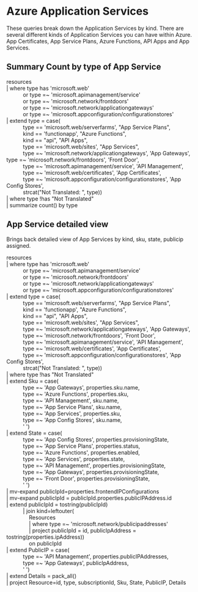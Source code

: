 # Azure Application Services

These queries break down the Application Services by kind. There are several different kinds of Application Services you can have within Azure. App Certificates, App Service Plans, Azure Functions, API Apps and App Services.

## Summary Count by type of App Service

resources  
| where type has 'microsoft.web'  
&nbsp;&nbsp;&nbsp;&nbsp;&nbsp;&nbsp;&nbsp;&nbsp;&nbsp;&nbsp;&nbsp;or type =~ 'microsoft.apimanagement/service'  
&nbsp;&nbsp;&nbsp;&nbsp;&nbsp;&nbsp;&nbsp;&nbsp;&nbsp;&nbsp;&nbsp;or type =~ 'microsoft.network/frontdoors'  
&nbsp;&nbsp;&nbsp;&nbsp;&nbsp;&nbsp;&nbsp;&nbsp;&nbsp;&nbsp;&nbsp;or type =~ 'microsoft.network/applicationgateways'  
&nbsp;&nbsp;&nbsp;&nbsp;&nbsp;&nbsp;&nbsp;&nbsp;&nbsp;&nbsp;&nbsp;or type =~ 'microsoft.appconfiguration/configurationstores'  
| extend type = case(  
&nbsp;&nbsp;&nbsp;&nbsp;&nbsp;&nbsp;&nbsp;&nbsp;&nbsp;&nbsp;&nbsp;type == 'microsoft.web/serverfarms', "App Service Plans",  
&nbsp;&nbsp;&nbsp;&nbsp;&nbsp;&nbsp;&nbsp;&nbsp;&nbsp;&nbsp;&nbsp;kind == 'functionapp', "Azure Functions",   
&nbsp;&nbsp;&nbsp;&nbsp;&nbsp;&nbsp;&nbsp;&nbsp;&nbsp;&nbsp;&nbsp;kind == "api", "API Apps",   
&nbsp;&nbsp;&nbsp;&nbsp;&nbsp;&nbsp;&nbsp;&nbsp;&nbsp;&nbsp;&nbsp;type == 'microsoft.web/sites', "App Services",  
&nbsp;&nbsp;&nbsp;&nbsp;&nbsp;&nbsp;&nbsp;&nbsp;&nbsp;&nbsp;&nbsp;type =~ 'microsoft.network/applicationgateways', 'App Gateways',  
type =~ 'microsoft.network/frontdoors', 'Front Door',  
&nbsp;&nbsp;&nbsp;&nbsp;&nbsp;&nbsp;&nbsp;&nbsp;&nbsp;&nbsp;&nbsp;type =~ 'microsoft.apimanagement/service', 'API Management',  
&nbsp;&nbsp;&nbsp;&nbsp;&nbsp;&nbsp;&nbsp;&nbsp;&nbsp;&nbsp;&nbsp;type =~ 'microsoft.web/certificates', 'App Certificates',  
&nbsp;&nbsp;&nbsp;&nbsp;&nbsp;&nbsp;&nbsp;&nbsp;&nbsp;&nbsp;&nbsp;type =~ 'microsoft.appconfiguration/configurationstores', 'App Config Stores',  
&nbsp;&nbsp;&nbsp;&nbsp;&nbsp;&nbsp;&nbsp;&nbsp;&nbsp;&nbsp;&nbsp;strcat("Not Translated: ", type))  
| where type !has "Not Translated"  
| summarize count() by type


## App Service detailed view
Brings back detailed view of App Services by kind, sku, state, publicip assigned.  

resources  
| where type has 'microsoft.web'  
&nbsp;&nbsp;&nbsp;&nbsp;&nbsp;&nbsp;&nbsp;&nbsp;&nbsp;&nbsp;&nbsp;or type =~ 'microsoft.apimanagement/service'  
&nbsp;&nbsp;&nbsp;&nbsp;&nbsp;&nbsp;&nbsp;&nbsp;&nbsp;&nbsp;&nbsp;or type =~ 'microsoft.network/frontdoors'  
&nbsp;&nbsp;&nbsp;&nbsp;&nbsp;&nbsp;&nbsp;&nbsp;&nbsp;&nbsp;&nbsp;or type =~ 'microsoft.network/applicationgateways'  
&nbsp;&nbsp;&nbsp;&nbsp;&nbsp;&nbsp;&nbsp;&nbsp;&nbsp;&nbsp;&nbsp;or type =~ 'microsoft.appconfiguration/configurationstores'   
| extend type = case(  
&nbsp;&nbsp;&nbsp;&nbsp;&nbsp;&nbsp;&nbsp;&nbsp;&nbsp;&nbsp;&nbsp;type == 'microsoft.web/serverfarms', "App Service Plans",  
&nbsp;&nbsp;&nbsp;&nbsp;&nbsp;&nbsp;&nbsp;&nbsp;&nbsp;&nbsp;&nbsp;kind == 'functionapp', "Azure Functions",   
&nbsp;&nbsp;&nbsp;&nbsp;&nbsp;&nbsp;&nbsp;&nbsp;&nbsp;&nbsp;&nbsp;kind == "api", "API Apps",   
&nbsp;&nbsp;&nbsp;&nbsp;&nbsp;&nbsp;&nbsp;&nbsp;&nbsp;&nbsp;&nbsp;type == 'microsoft.web/sites', "App Services",  
&nbsp;&nbsp;&nbsp;&nbsp;&nbsp;&nbsp;&nbsp;&nbsp;&nbsp;&nbsp;&nbsp;type =~ 'microsoft.network/applicationgateways', 'App Gateways',  
&nbsp;&nbsp;&nbsp;&nbsp;&nbsp;&nbsp;&nbsp;&nbsp;&nbsp;&nbsp;&nbsp;type =~ 'microsoft.network/frontdoors', 'Front Door',  
&nbsp;&nbsp;&nbsp;&nbsp;&nbsp;&nbsp;&nbsp;&nbsp;&nbsp;&nbsp;&nbsp;type =~ 'microsoft.apimanagement/service', 'API Management',  
&nbsp;&nbsp;&nbsp;&nbsp;&nbsp;&nbsp;&nbsp;&nbsp;&nbsp;&nbsp;&nbsp;type =~ 'microsoft.web/certificates', 'App Certificates',  
&nbsp;&nbsp;&nbsp;&nbsp;&nbsp;&nbsp;&nbsp;&nbsp;&nbsp;&nbsp;&nbsp;type =~ 'microsoft.appconfiguration/configurationstores', 'App Config Stores',  
&nbsp;&nbsp;&nbsp;&nbsp;&nbsp;&nbsp;&nbsp;&nbsp;&nbsp;&nbsp;&nbsp;strcat("Not Translated: ", type))  
| where type !has "Not Translated"  
| extend Sku = case(  
&nbsp;&nbsp;&nbsp;&nbsp;&nbsp;&nbsp;&nbsp;&nbsp;&nbsp;&nbsp;&nbsp;type =~ 'App Gateways', properties.sku.name,   
&nbsp;&nbsp;&nbsp;&nbsp;&nbsp;&nbsp;&nbsp;&nbsp;&nbsp;&nbsp;&nbsp;type =~ 'Azure Functions', properties.sku,  
&nbsp;&nbsp;&nbsp;&nbsp;&nbsp;&nbsp;&nbsp;&nbsp;&nbsp;&nbsp;&nbsp;type =~ 'API Management', sku.name,  
&nbsp;&nbsp;&nbsp;&nbsp;&nbsp;&nbsp;&nbsp;&nbsp;&nbsp;&nbsp;&nbsp;type =~ 'App Service Plans', sku.name,  
&nbsp;&nbsp;&nbsp;&nbsp;&nbsp;&nbsp;&nbsp;&nbsp;&nbsp;&nbsp;&nbsp;type =~ 'App Services', properties.sku,  
&nbsp;&nbsp;&nbsp;&nbsp;&nbsp;&nbsp;&nbsp;&nbsp;&nbsp;&nbsp;&nbsp;type =~ 'App Config Stores', sku.name,  
&nbsp;&nbsp;&nbsp;&nbsp;&nbsp;&nbsp;&nbsp;&nbsp;&nbsp;&nbsp;&nbsp;' ')  
| extend State = case(  
&nbsp;&nbsp;&nbsp;&nbsp;&nbsp;&nbsp;&nbsp;&nbsp;&nbsp;&nbsp;&nbsp;type =~ 'App Config Stores', properties.provisioningState,  
&nbsp;&nbsp;&nbsp;&nbsp;&nbsp;&nbsp;&nbsp;&nbsp;&nbsp;&nbsp;&nbsp;type =~ 'App Service Plans', properties.status,  
&nbsp;&nbsp;&nbsp;&nbsp;&nbsp;&nbsp;&nbsp;&nbsp;&nbsp;&nbsp;&nbsp;type =~ 'Azure Functions', properties.enabled,  
&nbsp;&nbsp;&nbsp;&nbsp;&nbsp;&nbsp;&nbsp;&nbsp;&nbsp;&nbsp;&nbsp;type =~ 'App Services', properties.state,  
&nbsp;&nbsp;&nbsp;&nbsp;&nbsp;&nbsp;&nbsp;&nbsp;&nbsp;&nbsp;&nbsp;type =~ 'API Management', properties.provisioningState,  
&nbsp;&nbsp;&nbsp;&nbsp;&nbsp;&nbsp;&nbsp;&nbsp;&nbsp;&nbsp;&nbsp;type =~ 'App Gateways', properties.provisioningState,  
&nbsp;&nbsp;&nbsp;&nbsp;&nbsp;&nbsp;&nbsp;&nbsp;&nbsp;&nbsp;&nbsp;type =~ 'Front Door', properties.provisioningState,  
&nbsp;&nbsp;&nbsp;&nbsp;&nbsp;&nbsp;&nbsp;&nbsp;&nbsp;&nbsp;&nbsp;' ')  
| mv-expand publicIpId=properties.frontendIPConfigurations  
| mv-expand publicIpId = publicIpId.properties.publicIPAddress.id  
| extend publicIpId = tostring(publicIpId)  
&nbsp;&nbsp;&nbsp;&nbsp;&nbsp;&nbsp;&nbsp;&nbsp;&nbsp;&nbsp;&nbsp;| join kind=leftouter(  
&nbsp;&nbsp;&nbsp;&nbsp;&nbsp;&nbsp;&nbsp;&nbsp;&nbsp;&nbsp;&nbsp;&nbsp;&nbsp;&nbsp;&nbsp;Resources  
&nbsp;&nbsp;&nbsp;&nbsp;&nbsp;&nbsp;&nbsp;&nbsp;&nbsp;&nbsp;&nbsp;&nbsp;&nbsp;&nbsp;&nbsp;| where type =~ 'microsoft.network/publicipaddresses'  
&nbsp;&nbsp;&nbsp;&nbsp;&nbsp;&nbsp;&nbsp;&nbsp;&nbsp;&nbsp;&nbsp;&nbsp;&nbsp;&nbsp;&nbsp;| project publicIpId = id, publicIpAddress = tostring(properties.ipAddress))   
&nbsp;&nbsp;&nbsp;&nbsp;&nbsp;&nbsp;&nbsp;&nbsp;&nbsp;&nbsp;&nbsp;&nbsp;&nbsp;&nbsp;&nbsp;on publicIpId  
| extend PublicIP = case(  
&nbsp;&nbsp;&nbsp;&nbsp;&nbsp;&nbsp;&nbsp;&nbsp;&nbsp;&nbsp;&nbsp;type =~ 'API Management', properties.publicIPAddresses,  
&nbsp;&nbsp;&nbsp;&nbsp;&nbsp;&nbsp;&nbsp;&nbsp;&nbsp;&nbsp;&nbsp;type =~ 'App Gateways', publicIpAddress,  
&nbsp;&nbsp;&nbsp;&nbsp;&nbsp;&nbsp;&nbsp;&nbsp;&nbsp;&nbsp;&nbsp;' ')  
| extend Details = pack_all()  
| project Resource=id, type, subscriptionId, Sku, State, PublicIP, Details